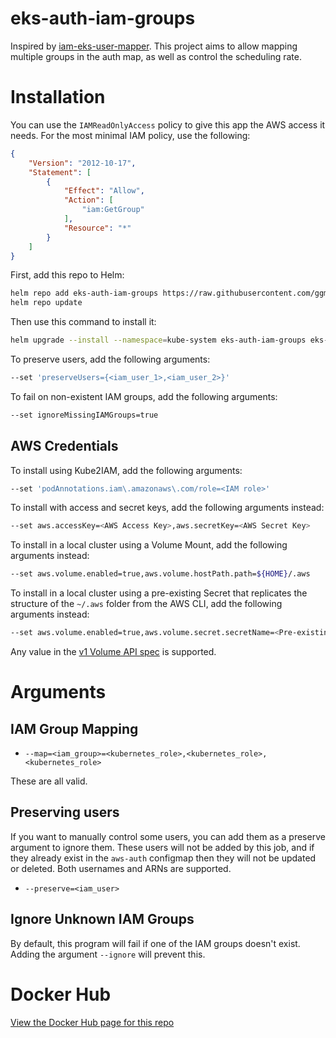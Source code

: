 # eks-auth-iam-groups

Inspired by [iam-eks-user-mapper](https://github.com/ygrene/iam-eks-user-mapper). This project aims to allow mapping multiple groups in the auth map, as well as control the scheduling rate.

# Installation

You can use the `IAMReadOnlyAccess` policy to give this app the AWS access it needs. For the most minimal IAM policy, use the following:

``` json
{
    "Version": "2012-10-17",
    "Statement": [
        {
            "Effect": "Allow",
            "Action": [
                "iam:GetGroup"
            ],
            "Resource": "*"
        }
    ]
}
```

First, add this repo to Helm:

``` bash
helm repo add eks-auth-iam-groups https://raw.githubusercontent.com/ggmaresca/eks-auth-iam-groups/master/charts
helm repo update
```

Then use this command to install it:

``` bash
helm upgrade --install --namespace=kube-system eks-auth-iam-groups eks-map-iam-groups/eks-map-iam-groups --set 'groupMappings.<IAM Group to map>={system:masters}'
```

To preserve users, add the following arguments:

``` bash
--set 'preserveUsers={<iam_user_1>,<iam_user_2>}'
```

To fail on non-existent IAM groups, add the following arguments:

``` bash
--set ignoreMissingIAMGroups=true
```

## AWS Credentials

To install using Kube2IAM, add the following arguments:

``` bash
--set 'podAnnotations.iam\.amazonaws\.com/role=<IAM role>'
```

To install with access and secret keys, add the following arguments instead:

``` bash
--set aws.accessKey=<AWS Access Key>,aws.secretKey=<AWS Secret Key>
```

To install in a local cluster using a Volume Mount, add the following arguments instead:

``` bash
--set aws.volume.enabled=true,aws.volume.hostPath.path=${HOME}/.aws
```

To install in a local cluster using a pre-existing Secret that replicates the structure of the `~/.aws` folder from the AWS CLI, add the following arguments instead:

``` bash
--set aws.volume.enabled=true,aws.volume.secret.secretName=<Pre-existing AWS credentials Secret>
```

Any value in the [v1 Volume API spec](https://kubernetes.io/docs/reference/generated/kubernetes-api/v1.12/#volume-v1-core) is supported.

# Arguments

## IAM Group Mapping

* `--map=<iam_group>=<kubernetes_role>,<kubernetes_role>,<kubernetes_role>`

These are all valid.

## Preserving users

If you want to manually control some users, you can add them as a preserve argument to ignore them. These users will not be added by this job, and if they already exist in the `aws-auth` configmap then they will not be updated or deleted. Both usernames and ARNs are supported.

* `--preserve=<iam_user>`

## Ignore Unknown IAM Groups

By default, this program will fail if one of the IAM groups doesn't exist. Adding the argument `--ignore` will prevent this.

# Docker Hub

[View the Docker Hub page for this repo](https://hub.docker.com/r/gmaresca/eks-auth-iam-groups)
